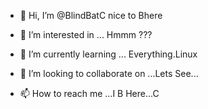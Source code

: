 - 👋 Hi, I’m @BlindBatC nice to Bhere

- 👀 I’m interested in ... Hmmm ???
  
- 🌱 I’m currently learning ... Everything.Linux
  
- 💞️ I’m looking to collaborate on ...Lets See...

- 📫 How to reach me ...I B Here...C

<!---
BlindBatC/BlindBatC is a ✨ special ✨ repository because its `README.md` (this file) appears on your GitHub profile.
You can click the Preview link to take a look at your changes.
--->
